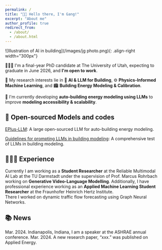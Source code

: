```yaml
---
permalink: /
title: "👋🏼 Hello there, I'm Gang!"
excerpt: "About me"
author_profile: true
redirect_from: 
  - /about/
  - /about.html
---
```





![Illustration of AI in building](/images/jg photo.png){: .align-right width="300px"}

🧏🏻‍♂️ I'm a final-year PhD candidate at The University of Utah, expecting to graduate in June 2026, and **I'm open to work**.

🔬 My research interests lie in 🤖 **AI & LLM for Building**, ⚙️ **Physics-Informed Machine Learning**, and 🏙 **Building Energy Modeling & Calibration**.

📌 I'm currently developing **auto-building energy modeling using LLMs** to improve **modeling accessibility & scalability**.

## 🤖 Open-sourced Models and codes
[EPlus-LLM](https://github.com/Arena-Rosnav): A large open-sourced LLM for auto-building energy modeling.

[Guidelines for prompting LLMs in building modeling](https://sudo-boris.github.io/publication/2022-Arena-Bench): A comprehensive test of LLMs in building modeling.

## 👨🏻‍🔬 Experience
Currently I am working as a **Student Researcher** at the Reliable Multimodal AI Lab at the TU Darmstadt under the supervision of Prof. Marcus Rohrbach working on **Generative Video-Language Modelling**.
Additionally, I have professional experience working as an **Applied Machine Learning Student Researcher** at the Fraunhofer Heinrich Hertz Institute. \
There I worked on dynamic traffic flow forecasting using Graph Neural Networks.

## 📚 News
Mar. 2024. Indianapolis, Indiana, I am a speaker at the ASHRAE annual conference. 
Mar. 2024. A new research paper, “xxx.” was published on Applied Energy.
